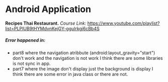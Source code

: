 # Android Application
**Recipes Thai Restaurant.**
*Course Link:* https://www.youtube.com/playlist?list=PLPIUB9tHYMdvnKejGY-ggulrkgj6cBb4S
##### Error happened in:
- part8 
where the navigation atribbute (android:layout_gravity="start") don't work and the navigation is not work I think there are some libraries is not sync in app.
- part7
where the image don't display just the background is display I think there are some error in java class or there are not. 
